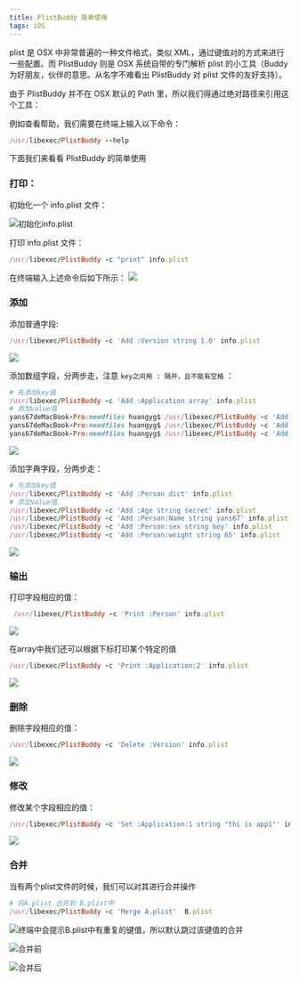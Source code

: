 ```yaml
---
title: PlistBuddy 简单使用
tags: iOS
---
```

plist 是 OSX 中非常普遍的一种文件格式，类似 XML，通过键值对的方式来进行一些配置。而 PlistBuddy 则是 OSX 系统自带的专门解析 plist 的小工具（Buddy 为好朋友，伙伴的意思。从名字不难看出 PlistBuddy 对 plist 文件的友好支持）。

由于 PlistBuddy 并不在 OSX 默认的 Path 里，所以我们得通过绝对路径来引用这个工具：

例如查看帮助，我们需要在终端上输入以下命令：
```ruby
/usr/libexec/PlistBuddy --help
```
<!--more-->
下面我们来看看 PlistBuddy 的简单使用
### 打印：

初始化一个 info.plist 文件：

![初始化info.plist](http://upload-images.jianshu.io/upload_images/1760370-6c0ea39c931bb149.png?imageMogr2/auto-orient/strip%7CimageView2/2/w/1240)

打印 info.plist 文件：

```ruby
/usr/libexec/PlistBuddy -c "print" info.plist
```
在终端输入上述命令后如下所示：
![](http://upload-images.jianshu.io/upload_images/1760370-e80e90fa064435cb.png?imageMogr2/auto-orient/strip%7CimageView2/2/w/1240)

### 添加
添加普通字段:
```ruby
/usr/libexec/PlistBuddy -c 'Add :Version string 1.0' info.plist
```

![](http://upload-images.jianshu.io/upload_images/1760370-44d77fb02b78bb82.png?imageMogr2/auto-orient/strip%7CimageView2/2/w/1240)

添加数组字段，分两步走，注意 `key之间用 : 隔开，且不能有空格` ：
```ruby
# 先添加key值
/usr/libexec/PlistBuddy -c 'Add :Application array' info.plist
# 添加value值
yans67deMacBook-Pro:needfiles huangyg$ /usr/libexec/PlistBuddy -c 'Add :Application: string app1' info.plist
yans67deMacBook-Pro:needfiles huangyg$ /usr/libexec/PlistBuddy -c 'Add :Application: string app2' info.plist
yans67deMacBook-Pro:needfiles huangyg$ /usr/libexec/PlistBuddy -c 'Add :Application: string app3' info.plist
```

![](http://upload-images.jianshu.io/upload_images/1760370-59c60d6f57b54a3f.png?imageMogr2/auto-orient/strip%7CimageView2/2/w/1240)

添加字典字段，分两步走：
```ruby
# 先添加key值
/usr/libexec/PlistBuddy -c 'Add :Person dict' info.plist
# 添加value值,
/usr/libexec/PlistBuddy -c 'Add :Age string secret' info.plist
/usr/libexec/PlistBuddy -c 'Add :Person:Name string yans67' info.plist
/usr/libexec/PlistBuddy -c 'Add :Person:sex string boy' info.plist
/usr/libexec/PlistBuddy -c 'Add :Person:weight string 65' info.plist
```

![](http://upload-images.jianshu.io/upload_images/1760370-329d4e8641b66aca.png?imageMogr2/auto-orient/strip%7CimageView2/2/w/1240)

### 输出
打印字段相应的值：

```ruby
 /usr/libexec/PlistBuddy -c 'Print :Person' info.plist
```

![](http://upload-images.jianshu.io/upload_images/1760370-16e7819baebffaa9.png?imageMogr2/auto-orient/strip%7CimageView2/2/w/1240)
	
在array中我们还可以根据下标打印某个特定的值

```ruby
/usr/libexec/PlistBuddy -c 'Print :Application:2' info.plist
```

![](http://upload-images.jianshu.io/upload_images/1760370-817251d0a736cb0e.png?imageMogr2/auto-orient/strip%7CimageView2/2/w/1240)

### 删除
删除字段相应的值：

```ruby
/usr/libexec/PlistBuddy -c 'Delete :Version' info.plist
```

![](http://upload-images.jianshu.io/upload_images/1760370-e5c4b45f13f004ef.png?imageMogr2/auto-orient/strip%7CimageView2/2/w/1240)

### 修改
修改某个字段相应的值：

```ruby
/usr/libexec/PlistBuddy -c 'Set :Application:1 string "thi is app1"' info.plist

```

![](http://upload-images.jianshu.io/upload_images/1760370-305fa65a0a8875bc.png?imageMogr2/auto-orient/strip%7CimageView2/2/w/1240)

### 合并
当有两个plist文件的时候，我们可以对其进行合并操作

```ruby
# 将A.plist 合并到 B.plist中
/usr/libexec/PlistBuddy -c 'Merge A.plist'  B.plist
```

![终端中会提示B.plist中有重复的键值，所以默认跳过该键值的合并
](http://upload-images.jianshu.io/upload_images/1760370-cff3a72a34d7b56d.png?imageMogr2/auto-orient/strip%7CimageView2/2/w/1240)

![合并前](http://upload-images.jianshu.io/upload_images/1760370-9421a55a5721c22d.png?imageMogr2/auto-orient/strip%7CimageView2/2/w/1240)

![合并后](http://upload-images.jianshu.io/upload_images/1760370-1ce3fb03a059fb39.png?imageMogr2/auto-orient/strip%7CimageView2/2/w/1240)